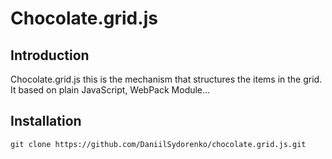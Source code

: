 Chocolate.grid.js
========

## Introduction
Chocolate.grid.js this is the mechanism that structures the items in the grid. It based on plain JavaScript, WebPack Module...


## Installation
```
git clone https://github.com/DaniilSydorenko/chocolate.grid.js.git
```

